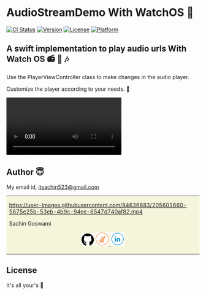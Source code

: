 # AudioStreamDemo With WatchOS :loudspeaker:
[![CI Status](http://img.shields.io/travis/harshalrj25/AnimatableReload.svg?style=flat)](https://travis-ci.org/harshalrj25/AnimatableReload)
[![Version](https://img.shields.io/cocoapods/v/AnimatableReload.svg?style=flat)](http://cocoapods.org/pods/AnimatableReload)
[![License](https://img.shields.io/cocoapods/l/AnimatableReload.svg?style=flat)](http://cocoapods.org/pods/AnimatableReload)
[![Platform](https://img.shields.io/cocoapods/p/AnimatableReload.svg?style=flat)](http://cocoapods.org/pods/AnimatableReload)

## A swift implementation to play audio urls With Watch OS :radio: :musical_note: :notes:

Use the PlayerViewController class to make changes in the audio player.

Customize the player according to your needs. :wrench:

![Image not found][logo]

[logo]: https://github.com/SachinGoswami96/MyFiles/blob/main/Music%20App%20For%20Watch%20Demo.mov "Audio Player"
      
## Author :innocent:

My email id, itsachin523@gmail.com

<table style="background-color:#F5F5DC">
<tr>
<td>


https://user-images.githubusercontent.com/84636883/205601660-5675e25b-53eb-4b9c-94ee-6547d740af82.mp4


Sachin Goswami

<p align="center">
<a href = "https://github.com/SachinGoswami96"><img src = "https://github.com/harshalrj25/MasterAssetsRepo/blob/master/gitHubLogo.png" width="32" height = "33"/></a>
<a href = "https://stackoverflow.com/users/12798620/sachin?tab=profile">
<img src = "https://github.com/harshalrj25/MasterAssetsRepo/blob/master/stackoverflow svg icon.svg" width="36" height="36"/>
</a>
<a href = "https://www.linkedin.com/in/sachin-goswami-0b827b122"><img src = "https://github.com/harshalrj25/MasterAssetsRepo/blob/master/linkedInLogo.svg" width="36" height="36"/></a>
</p>
</td>
</tr> 
</table>


## License

It's all your's :gift: 
